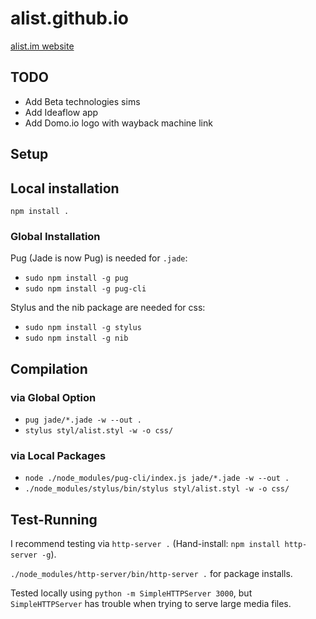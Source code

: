 # alist.github.io

[alist.im website](https://alist.im)

## TODO

- Add Beta technologies sims
- Add Ideaflow app
- Add Domo.io logo with wayback machine link

## Setup
## Local installation

`npm install .`

### Global Installation

Pug (Jade is now Pug) is needed for `.jade`:
- `sudo npm install -g pug`
- `sudo npm install -g pug-cli`

Stylus and the nib package are needed for css:
- `sudo npm install -g stylus`
- `sudo npm install -g nib`

## Compilation
### via Global Option

- `pug jade/*.jade -w --out .`
- `stylus styl/alist.styl -w -o css/`

### via Local Packages

- `node ./node_modules/pug-cli/index.js jade/*.jade -w --out .`
- `./node_modules/stylus/bin/stylus styl/alist.styl -w -o css/`

## Test-Running

I recommend testing via `http-server .` (Hand-install: `npm install http-server -g`).

`./node_modules/http-server/bin/http-server .` for package installs.

Tested locally using `python -m SimpleHTTPServer 3000`, but `SimpleHTTPServer` has trouble when trying to serve large media files.
